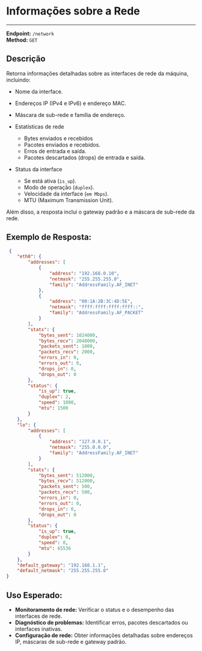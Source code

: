 # Informações sobre a Rede
------------------------

**Endpoint:** `/network`  
**Method:** `GET`

## Descrição

Retorna informações detalhadas sobre as interfaces de rede da máquina, incluindo:

- Nome da interface.
- Endereços IP (IPv4 e IPv6) e endereço MAC.
- Máscara de sub-rede e família de endereço.
- Estatísticas de rede 
    - Bytes enviados e recebidos
    - Pacotes enviados e recebidos.
    - Erros de entrada e saída.
    - Pacotes descartados (drops) de entrada e saída.

- Status da interface
    - Se está ativa (`is_up`).
    - Modo de operação (`duplex`).
    - Velocidade da interface (`em Mbps`).
    - MTU (Maximum Transmission Unit).

Além disso, a resposta inclui o gateway padrão e a máscara de sub-rede da rede.

## Exemplo de Resposta:

```json
 {
    "eth0": {
        "addresses": [
            {
                "address": "192.168.0.10",
                "netmask": "255.255.255.0",
                "family": "AddressFamily.AF_INET"
            },
            {
                "address": "00:1A:2B:3C:4D:5E",
                "netmask": "ffff:ffff:ffff:ffff::",
                "family": "AddressFamily.AF_PACKET"
            }
        ],
        "stats": {
            "bytes_sent": 1024000,
            "bytes_recv": 2048000,
            "packets_sent": 1000,
            "packets_recv": 2000,
            "errors_in": 0,
            "errors_out": 0,
            "drops_in": 0,
            "drops_out": 0
        },
        "status": {
            "is_up": true,
            "duplex": 2,
            "speed": 1000,
            "mtu": 1500
        }
    },
    "lo": {
        "addresses": [
            {
                "address": "127.0.0.1",
                "netmask": "255.0.0.0",
                "family": "AddressFamily.AF_INET"
            }
        ],
        "stats": {
            "bytes_sent": 512000,
            "bytes_recv": 512000,
            "packets_sent": 500,
            "packets_recv": 500,
            "errors_in": 0,
            "errors_out": 0,
            "drops_in": 0,
            "drops_out": 0
        },
        "status": {
            "is_up": true,
            "duplex": 0,
            "speed": 0,
            "mtu": 65536
        }
    },
    "default_gateway": "192.168.1.1",
    "default_netmask": "255.255.255.0"
}
```

## Uso Esperado:

- **Monitoramento de rede:** Verificar o status e o desempenho das interfaces de rede.
- **Diagnóstico de problemas:** Identificar erros, pacotes descartados ou interfaces inativas.
- **Configuração de rede:** Obter informações detalhadas sobre endereços IP, máscaras de sub-rede e gateway padrão.